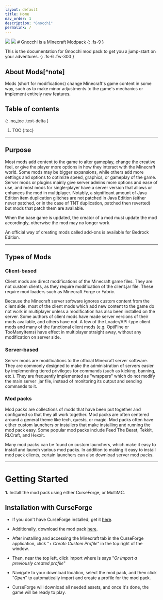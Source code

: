 ```yaml
---
layout: default
title: Home
nav_order: 1
description: "Gnocchi"
permalink: /
---
```

<img src="https://img.shields.io/github/license/cwcontur/gnocchi-modpack">
<img src="https://img.shields.io/badge/Mod%20Loader-Forge-blue">
# Gnocchi is a Minecraft Modpack
{: .fs-9 }

This is the documentation for Gnocchi mod pack to get you a jump-start on your adventures.
{: .fs-6 .fw-300 }

## About Mods[^note]

Mods (short for modifications) change Minecraft​'s game content in some way, such as to make minor adjustments to the game's mechanics or implement entirely new features.

## Table of contents
{: .no_toc .text-delta }

1. TOC
{:toc}

---

## Purpose

Most mods add content to the game to alter gameplay, change the creative feel, or give the player more options in how they interact with the Minecraft world. Some mods may be bigger expansions, while others add more settings and options to optimize speed, graphics, or gameplay of the game. Server mods or plugins mainly give server admins more options and ease of use, and most mods for single-player have a server version that allows or enhances the mod in multiplayer. Notably, a significant amount of Java Edition item duplication glitches are not patched in Java Edition (either never patched, or in the case of TNT duplication, patched then reverted) but mods that patch them are available.

When the base game is updated, the creator of a mod must update the mod accordingly, otherwise the mod may no longer work.

An official way of creating mods called add-ons is available for Bedrock Edition.

---

## Types of Mods

### Client-based

Client mods are direct modifications of the Minecraft game files. They are not custom clients, as they require modification of the client.jar file. These require mod loaders such as Minecraft Forge or Fabric.

Because the Minecraft server software ignores custom content from the client side, most of the client mods which add new content to the game do not work in multiplayer unless a modification has also been installed on the server. Some authors of client mods have made server versions of their mods available, and others have not. A few of the Loader/API-type client mods and many of the functional client mods (e.g. OptiFine or TooManyItems) have effect in multiplayer straight away, without any modification on server side.

### Server-based

Server mods are modifications to the official Minecraft server software. They are commonly designed to make the administration of servers easier by implementing tiered privileges for commands (such as kicking, banning, etc.). They are frequently implemented as "wrappers" which do not modify the main server .jar file, instead of monitoring its output and sending commands to it.

### Mod packs

Mod packs are collections of mods that have been put together and configured so that they all work together. Mod packs are often centered around a general theme like tech, quests, or magic. Mod packs often have either custom launchers or installers that make installing and running the mod pack easy. Some popular mod packs include Feed The Beast, Tekkit, RLCraft, and Hexxit.

Many mod packs can be found on custom launchers, which make it easy to install and launch various mod packs. In addition to making it easy to install mod pack clients, certain launchers can also download server mod packs.

---

# Getting Started

**1.** Install the mod pack using either CurseForge, or MultiMC.

## Installation with CurseForge

- If you don't have CurseForge installed, get it [here](https://download.curseforge.com/).

- Additionally, download the mod pack [here](https://www.curseforge.com/minecraft/modpacks/gnocchi).

- After installing and accessing the Minecraft tab in the CurseForge application, click "*+ Create Custom Profile*" in the top right of the window.

- Then, near the top left, click import where is says "*Or import a previously created profile*"

- Navigate to your download location, select the mod pack, and then click "*Open*" to automatically import and create a profile for the mod pack.

- CurseForge will download all needed assets, and once it's done, the game will be ready to play.

